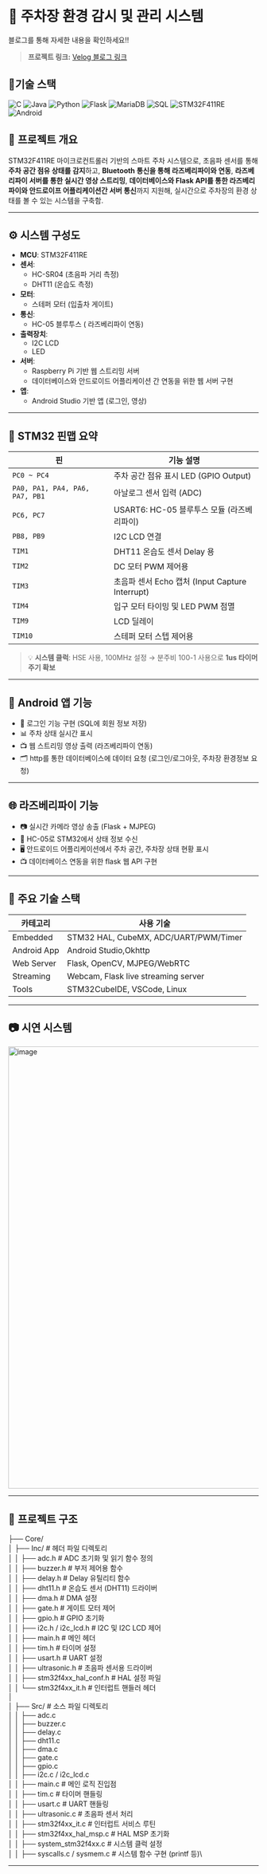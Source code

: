 # 🚗 주차장 환경 감시 및 관리 시스템

블로그를 통해 자세한 내용을 확인하세요!!
> **프로젝트 링크:** [Velog 블로그 링크](https://velog.io/@david1597/%EC%A3%BC%EC%B0%A8%EC%9E%A5-%EA%B4%80%EB%A6%AC-%ED%94%84%EB%A1%9C%EC%A0%9D%ED%8A%B8-1)

## 🧰기술 스택
![C](https://img.shields.io/badge/Language-C-blue?logo=c)
![Java](https://img.shields.io/badge/Language-Java-red?logo=openjdk)
![Python](https://img.shields.io/badge/Language-Python-yellow?logo=python)
![Flask](https://img.shields.io/badge/Framework-Flask-black?logo=flask)
![MariaDB](https://img.shields.io/badge/Database-MariaDB-blue?logo=mariadb)
![SQL](https://img.shields.io/badge/Query-SQL-lightgrey?logo=mysql)
![STM32F411RE](https://img.shields.io/badge/Board-STM32F411RE-darkgreen?logo=stmicroelectronics)
![Android](https://img.shields.io/badge/Platform-Android-green?logo=android)



## 📌 프로젝트 개요

STM32F411RE 마이크로컨트롤러 기반의 스마트 주차 시스템으로, 초음파 센서를 통해 **주차 공간 점유 상태를 감지**하고, **Bluetooth 통신을 통해 라즈베리파이와 연동**, **라즈베리파이 서버를 통한 실시간 영상 스트리밍**, **데이터베이스와 Flask API를 통한 라즈베리파이와 안드로이프 어플리케이션간 서버 통신**까지 지원해, 실시간으로 주차장의 환경 상태를 볼 수 있는 시스템을 구축함.

---

## ⚙️ 시스템 구성도

- **MCU**: STM32F411RE
- **센서**:
  - HC-SR04 (초음파 거리 측정)
  - DHT11 (온습도 측정)
- **모터**:
  - 스테퍼 모터 (입출차 게이트)
- **통신**:
  - HC-05 블루투스 ( 라즈베리파이 연동)
- **출력장치**:
  - I2C LCD
  - LED
- **서버**:
  - Raspberry Pi 기반 웹 스트리밍 서버
  - 데이터베이스와 안드로이드 어플리케이션 간 연동을 위한 웹 서버 구현
- **앱**:
  - Android Studio 기반 앱 (로그인, 영상)

---

## 📐 STM32 핀맵 요약

| 핀 | 기능 설명 |
|----|-----------|
| `PC0 ~ PC4` | 주차 공간 점유 표시 LED (GPIO Output) |
| `PA0, PA1, PA4, PA6, PA7, PB1` | 아날로그 센서 입력 (ADC) |
| `PC6, PC7` | USART6: HC-05 블루투스 모듈 (라즈베리파이) |
| `PB8, PB9` | I2C LCD 연결 |
| `TIM1` | DHT11 온습도 센서 Delay 용 |
| `TIM2` | DC 모터 PWM 제어용 |
| `TIM3` | 초음파 센서 Echo 캡처 (Input Capture Interrupt) |
| `TIM4` | 입구 모터 타이밍 및 LED PWM 점멸 |
| `TIM9` | LCD 딜레이 |
| `TIM10` | 스테퍼 모터 스텝 제어용 |

> 💡 **시스템 클럭**: HSE 사용, 100MHz 설정 → 분주비 100-1 사용으로 **1us 타이머 주기 확보**

---

## 📱 Android 앱 기능

- 🔐 로그인 기능 구현 (SQL에 회원 정보 저장)
- 📊 주차 상태 실시간 표시
- 📺 웹 스트리밍 영상 출력 (라즈베리파이 연동)
- 🗂️ http를 통한 데이터베이스에 데이터 요청 (로그인/로그아웃, 주차장 환경정보 요청)

---

## 🌐 라즈베리파이 기능

- 📷 실시간 카메라 영상 송출 (Flask + MJPEG)
- 📡 HC-05로 STM32에서 상태 정보 수신
- 🖥️ 안드로이드 어플리케이션에서 주차 공간, 주차장 상태 현황 표시
- 📺 데이터베이스 연동을 위한 flask 웹 API 구현

---

## 🧠 주요 기술 스택

| 카테고리 | 사용 기술 |
|----------|------------|
| Embedded | STM32 HAL, CubeMX, ADC/UART/PWM/Timer |
| Android App | Android Studio,Okhttp |
| Web Server | Flask, OpenCV, MJPEG/WebRTC |
| Streaming | Webcam, Flask live streaming server |
| Tools | STM32CubeIDE, VSCode, Linux |

---

## 📷 시연 시스템

<img width="1884" height="887" alt="image" src="https://github.com/user-attachments/assets/9e104946-6be6-4746-b5c4-7623656c10ff" />


---

## 📁 프로젝트 구조

├── Core/\
│   ├── Inc/                          # 헤더 파일 디렉토리\
│   │   ├── adc.h                     # ADC 초기화 및 읽기 함수 정의\
│   │   ├── buzzer.h                 # 부저 제어용 함수\
│   │   ├── delay.h                  # Delay 유틸리티 함수\
│   │   ├── dht11.h                  # 온습도 센서 (DHT11) 드라이버\
│   │   ├── dma.h                    # DMA 설정\
│   │   ├── gate.h                   # 게이트 모터 제어\
│   │   ├── gpio.h                   # GPIO 초기화\
│   │   ├── i2c.h / i2c_lcd.h        # I2C 및 I2C LCD 제어\
│   │   ├── main.h                   # 메인 헤더\
│   │   ├── tim.h                    # 타이머 설정\
│   │   ├── usart.h                  # UART 설정\
│   │   ├── ultrasonic.h             # 초음파 센서용 드라이버\
│   │   ├── stm32f4xx_hal_conf.h     # HAL 설정 파일\
│   │   └── stm32f4xx_it.h           # 인터럽트 핸들러 헤더\
│\
│   ├── Src/                          # 소스 파일 디렉토리\
│   │   ├── adc.c\
│   │   ├── buzzer.c\
│   │   ├── delay.c\
│   │   ├── dht11.c\
│   │   ├── dma.c\
│   │   ├── gate.c\
│   │   ├── gpio.c\
│   │   ├── i2c.c / i2c_lcd.c\
│   │   ├── main.c                   # 메인 로직 진입점\
│   │   ├── tim.c                    # 타이머 핸들링\
│   │   ├── usart.c                  # UART 핸들링\
│   │   ├── ultrasonic.c            # 초음파 센서 처리\
│   │   ├── stm32f4xx_it.c           # 인터럽트 서비스 루틴\
│   │   ├── stm32f4xx_hal_msp.c      # HAL MSP 초기화\
│   │   ├── system_stm32f4xx.c       # 시스템 클럭 설정\
│   │   ├── syscalls.c / sysmem.c    # 시스템 함수 구현 (printf 등)\

---






